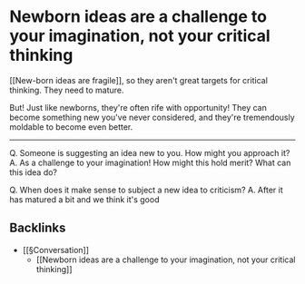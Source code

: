 # Newborn ideas are a challenge to your imagination, not your critical thinking
[[New-born ideas are fragile]], so they aren't great targets for critical thinking. They need to mature. 

But! Just like newborns, they're often rife with opportunity! They can become something new you've never considered, and they're tremendously moldable to become even better.

---

Q. Someone is suggesting an idea new to you. How might you approach it?
A. As a challenge to your imagination! How might this hold merit? What can this idea do?

Q. When does it make sense to subject a new idea to criticism?
A. After it has matured a bit and we think it's good

## Backlinks
* [[§Conversation]]
	* [[Newborn ideas are a challenge to your imagination, not your critical thinking]]

<!-- {BearID:E6005947-594B-4241-B7D8-608F3678B0BC-11937-00001B96F66F4AFB} -->
